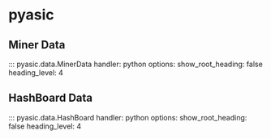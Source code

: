 # pyasic
## Miner Data

::: pyasic.data.MinerData
    handler: python
    options:
        show_root_heading: false
        heading_level: 4

## HashBoard Data
::: pyasic.data.HashBoard
    handler: python
    options:
        show_root_heading: false
        heading_level: 4
